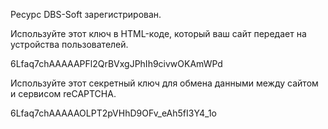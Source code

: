 Ресурс DBS-Soft зарегистрирован.

Используйте этот ключ в HTML-коде, который ваш сайт передает на устройства пользователей.

6Lfaq7chAAAAAPFl2QrBVxgJPhIh9civwOKAmWPd

Используйте этот секретный ключ для обмена данными между сайтом и сервисом reCAPTCHA.

6Lfaq7chAAAAAOLPT2pVHhD9OFv_eAh5fI3Y4_1o
